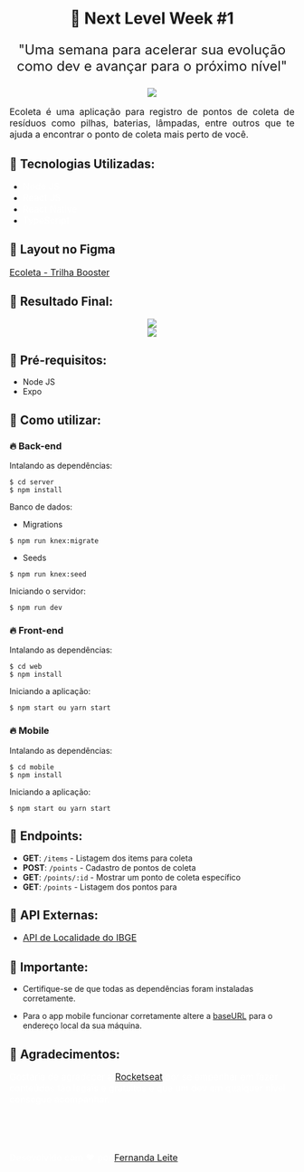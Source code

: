 <h1 align="center" >🚀 Next Level Week #1</h1>

<p align="center" style="font-size: 24px">"Uma semana para acelerar sua evolução como dev e avançar para o próximo nível"</p>

<div align="center"  > <img src="https://user-images.githubusercontent.com/48728541/83947596-5c406300-a7ee-11ea-8f24-1af43117a769.jpeg" /> </div>

<p align="justify" style="font-size: 16px">Ecoleta é uma aplicação para registro de pontos de coleta de resíduos como pilhas, baterias, lâmpadas, entre outros que te ajuda a encontrar o ponto de coleta mais perto de você. </p>

<h2>🚀 Tecnologias Utilizadas:</h2>

- <a href="https://nodejs.org/en/" style="text-decoration: none; font-size: 16px; color: #fff;" >Node JS </a>
- <a href="https://pt-br.reactjs.org/" style="text-decoration: none; font-size: 16px; color: #fff;" >React JS </a>
- <a href="https://reactnative.dev/" style="text-decoration: none; font-size: 16px; color: #fff;" >React Native </a>
- <a href="https://www.typescriptlang.org/" style="text-decoration: none; font-size: 16px; color: #fff;" >TypeScript </a>
  

<h2>🚀 Layout no Figma </h2>

<a href="https://www.figma.com/file/9TlOcj6l7D05fZhU12xWT3/Ecoleta-Booster?node-id=0%3A1" style="font-size: 16px;" >Ecoleta - Trilha Booster</a>

<h2>🚀 Resultado Final:</h2>

<div align="center"  > <img src="https://user-images.githubusercontent.com/48728541/83947603-68c4bb80-a7ee-11ea-93a1-6e36ef6b6889.png" /> </div>

<div align="center"  > <img src="https://user-images.githubusercontent.com/48728541/83947623-93167900-a7ee-11ea-9808-a43fa60623c2.png" /> </div>

<h2>🚀 Pré-requisitos:</h2>

- Node JS
- Expo

<h2>🚀 Como utilizar:</h2>

<h3>🔥 Back-end</h3>

Intalando as dependências:

```
$ cd server
$ npm install
```
Banco de dados:

- Migrations

```
$ npm run knex:migrate
```

- Seeds

```
$ npm run knex:seed
```

Iniciando o servidor:

```
$ npm run dev
```

<h3>🔥 Front-end</h3>

Intalando as dependências:

```
$ cd web
$ npm install
```
Iniciando a aplicação:

```
$ npm start ou yarn start
```

<h3>🔥 Mobile</h3>

Intalando as dependências:

```
$ cd mobile
$ npm install
```
Iniciando a aplicação:

```
$ npm start ou yarn start
```

<h2>🚀 Endpoints:</h2>

- **GET**: `/items` - Listagem dos items para coleta
- **POST**: `/points` - Cadastro de pontos de coleta
- **GET**: `/points/:id` - Mostrar um ponto de coleta específico
- **GET**: `/points` - Listagem dos pontos para 

<h2>🚀 API Externas:</h2>

- <a href="https://servicodados.ibge.gov.br/api/docs/localidades?versao=1" style="font-size: 16px;" >API de Localidade do IBGE</a>

<h2>🚀 Importante:</h2>

- Certifique-se de que todas as dependências foram instaladas corretamente.

- Para o app mobile funcionar corretamente altere a [baseURL](./mobile/src/services/api.ts) para o endereço local da sua máquina.

<h2>🚀 Agradecimentos:</h2>

<p style="font-size: 16px; color: #fff;">Gostaria de agradecer a <a href="https://rocketseat.com.br/" style=" font-size: 16px; " >Rocketseat</a> por se empenhar em fazer conteúdos tão legais e gratuitos e que um dev em qualquer nível consegue acompanhar.</p>

</br>
</br>
</br>

<p style="font-size: 16px; color: #fff;">Desevolvido com ❤️ por <a href="https://github.com/Fekleite" style=" font-size: 16px;" >Fernanda Leite </a>
